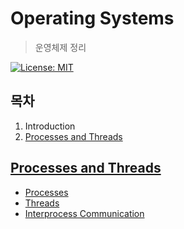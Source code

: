 # Operating Systems

> 운영체제 정리

> [운영체제 책 링크]: https://www.pearson.com/us/higher-education/program/Tanenbaum-Modern-Operating-Systems-4th-Edition/PGM80736.html

[![License: MIT](https://img.shields.io/badge/License-MIT-yellow.svg)](https://opensource.org/licenses/MIT)

## 목차

1. Introduction
2. [Processes and Threads](#processes-and-threads )

## [Processes and Threads](./02_ProcessesAndThreads)

- [Processes](./02_ProcessesAndThreads/01_Processes.md)
- [Threads](./02_ProcessesAndThreads/02_Threads.md)
- [Interprocess Communication](./02_ProcessesAndThreads/03_InterprocessCommunication.md)